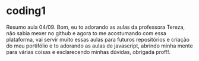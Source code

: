 # coding1
Resumo aula 04/09. Bom, eu to adorando as aulas da professora Tereza, não sabia mexer no github e agora to me acostumando com essa plataforma, vai servir muito essas aulas para futuros repositórios e criação do meu portifólio e to adorando as aulas de javascript, abrindo minha mente para várias coisas e esclarecendo minhas dúvidas, obrigada prof!!.
